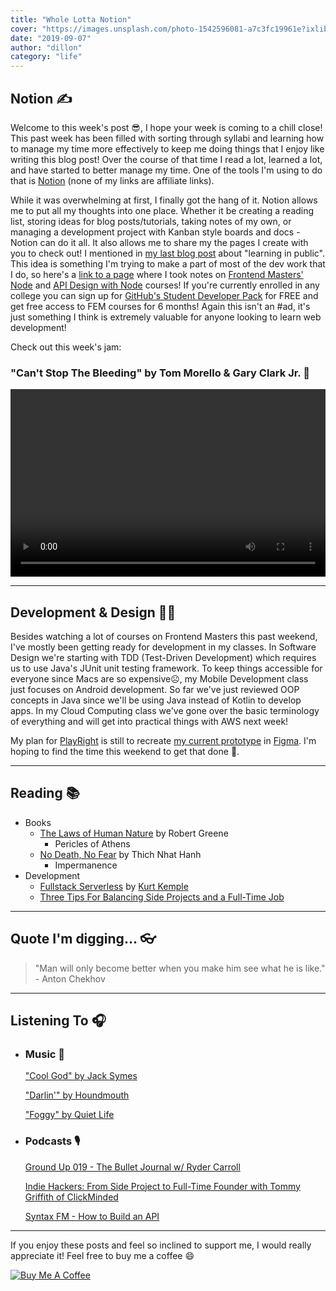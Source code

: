 ```yaml
---
title: "Whole Lotta Notion"
cover: "https://images.unsplash.com/photo-1542596081-a7c3fc19961e?ixlib=rb-1.2.1&ixid=eyJhcHBfaWQiOjEyMDd9&auto=format&fit=crop&w=2850&q=80"
date: "2019-09-07"
author: "dillon"
category: "life"
---
```


## Notion ✍️

Welcome to this week's post 😎, I hope your week is coming to a chill close! This past week has been filled with sorting through syllabi and learning how to manage my time more effectively to keep me doing things that I enjoy like writing this blog post! Over the course of that time I read a lot, learned a lot, and have started to better manage my time. One of the tools I'm using to do that is [Notion](https://www.notion.so/) (none of my links are affiliate links).

While it was overwhelming at first, I finally got the hang of it. Notion allows me to put all my thoughts into one place. Whether it be creating a reading list, storing ideas for blog posts/tutorials, taking notes of my own, or managing a development project with Kanban style boards and docs - Notion can do it all. It also allows me to share my the pages I create with you to check out! I mentioned in [my last blog post](https://www.dilloncoffman.com/partial-impact-theory) about "learning in public". This idea is something I'm trying to make a part of most of the dev work that I do, so here's a [link to a page](https://www.notion.so/Learn-Node-b988f07aa3f44d168747117ea07142f8) where I took notes on [Frontend Masters' Node](https://frontendmasters.com/courses/node-js/) and [API Design with Node](https://frontendmasters.com/courses/api-design-nodejs-v3/) courses! If you're currently enrolled in any college you can sign up for [GitHub's Student Developer Pack](https://education.github.com/pack) for FREE and get free access to FEM courses for 6 months! Again this isn't an #ad, it's just something I think is extremely valuable for anyone looking to learn web development!

Check out this week's jam:

### "Can't Stop The Bleeding" by Tom Morello & Gary Clark Jr. 🎸

<video width="100%" height="300" controls>
    <source src="cantstop.mov" type="video/mp4">
</video>

<hr>

## Development & Design 👨‍💻

Besides watching a lot of courses on Frontend Masters this past weekend, I've mostly been getting ready for development in my classes. In Software Design we're starting with TDD (Test-Driven Development) which requires us to use Java's JUnit unit testing framework. To keep things accessible for everyone since Macs are so expensive☹️, my Mobile Development class just focuses on Android development. So far we've just reviewed OOP concepts in Java since we'll be using Java instead of Kotlin to develop apps. In my Cloud Computing class we've gone over the basic terminology of everything and will get into practical things with AWS next week!

My plan for [PlayRight](https://github.com/dilloncoffman/PlayRight) is still to recreate [my current prototype](https://xd.adobe.com/view/f18a97f9-cf07-4bbe-4dc6-77cee660af36-87bb/) in [Figma](https://www.figma.com/). I'm hoping to find the time this weekend to get that done 💪.

<hr>

## Reading 📚

- Books
  - [The Laws of Human Nature](https://www.amazon.com/Laws-Human-Nature-Robert-Greene/dp/0525428143) by Robert Greene
    - Pericles of Athens
  - [No Death, No Fear](https://www.amazon.com/No-Death-Fear-Comforting-Wisdom/dp/1573223336) by Thich Nhat Hanh
    - Impermanence
- Development
  - [Fullstack Serverless](https://dev.to/kkemple/fullstack-serverless-440e) by [Kurt Kemple](https://twitter.com/kurtiskemple)
  - [Three Tips For Balancing Side Projects and a Full-Time Job](https://dev.to/ladybug/three-tips-for-balancing-side-projects-and-a-full-time-job-39e0)

<hr>

## Quote I'm digging... 👓

> "Man will only become better when you make him see what he is like." - Anton Chekhov

<hr>

## Listening To 🎧

- ### Music 🎵

  ["Cool God" by Jack Symes](https://www.youtube.com/watch?v=8xAnyuDUcjg)

  ["Darlin'" by Houndmouth](https://www.youtube.com/watch?v=dKR8q_TkJ-Q)

  ["Foggy" by Quiet Life](https://www.youtube.com/watch?v=SJnwTCy_FIs&t=3s)

- ### Podcasts 🎙️

  [Ground Up 019 - The Bullet Journal w/ Ryder Carroll](https://www.youtube.com/watch?v=kU5PdQVyw6E)

  [Indie Hackers: From Side Project to Full-Time Founder with Tommy Griffith of ClickMinded](https://overcast.fm/+JmiPw2aFE)

  [Syntax FM - How to Build an API](https://overcast.fm/+JaI7mz1aE)

<hr>

If you enjoy these posts and feel so inclined to support me, I would really appreciate it! Feel free to buy me a coffee 😄

<a href="https://www.buymeacoffee.com/dilloncoffman" target="_blank" rel="noopener"><img src="https://bmc-cdn.nyc3.digitaloceanspaces.com/BMC-button-images/custom_images/orange_img.png" alt="Buy Me A Coffee" style="height: auto !important;width: auto !important;" ></a>
